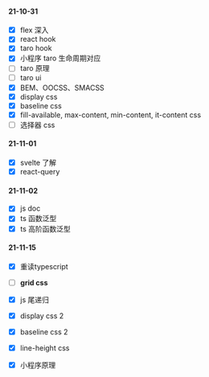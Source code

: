 #### 21-10-31

- [x] flex 深入
- [x] react hook
- [x] taro hook
- [x] 小程序 taro 生命周期对应
- [ ] taro 原理
- [ ] taro ui
- [x] BEM、OOCSS、SMACSS
- [x] display css
- [x] baseline css
- [x] fill-available, max-content, min-content, it-content css
- [ ] 选择器 css

#### 21-11-01

- [x] svelte  了解
- [x] react-query

#### 21-11-02

- [x] js doc
- [x] ts 函数泛型
- [x] ts 高阶函数泛型

#### 21-11-15

- [x] 重读typescript
- [ ] **grid  css**
- [x] js 尾递归 
- [x] display css  2
- [x] baseline css 2
- [x] line-height css
- [x] 小程序原理




